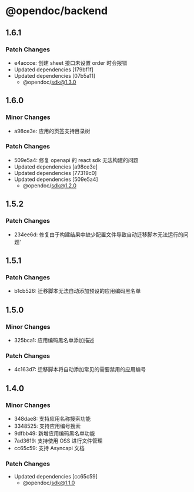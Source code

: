 # @opendoc/backend

## 1.6.1

### Patch Changes

- e4accce: 创建 sheet 接口未设置 order 时会报错
- Updated dependencies [179bf1f]
- Updated dependencies [07b5a11]
  - @opendoc/sdk@1.3.0

## 1.6.0

### Minor Changes

- a98ce3e: 应用的页签支持目录树

### Patch Changes

- 509e5a4: 修复 openapi 的 react sdk 无法构建的问题
- Updated dependencies [a98ce3e]
- Updated dependencies [77319c0]
- Updated dependencies [509e5a4]
  - @opendoc/sdk@1.2.0

## 1.5.2

### Patch Changes

- 234ee6d: 修复由于构建结果中缺少配置文件导致自动迁移脚本无法运行的问题'

## 1.5.1

### Patch Changes

- b1cb526: 迁移脚本无法自动添加预设的应用编码黑名单

## 1.5.0

### Minor Changes

- 325bca1: 应用编码黑名单添加描述

### Patch Changes

- 4c163d7: 迁移脚本将自动添加常见的需要禁用的应用编号

## 1.4.0

### Minor Changes

- 348dae8: 支持应用名称搜索功能
- 3348525: 支持应用编号搜索
- 9dfbb49: 新增应用编码黑名单功能
- 7ad3619: 支持使用 OSS 进行文件管理
- cc65c59: 支持 Asyncapi 文档

### Patch Changes

- Updated dependencies [cc65c59]
  - @opendoc/sdk@1.1.0

